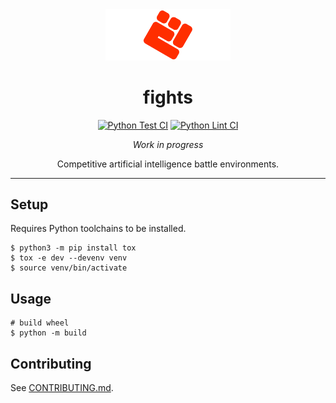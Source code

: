 <div align="center">

  <img alt="fights logo" src="./assets/logo.png" width="200px"/>

  # fights

  [![Python Test CI](https://github.com/poapper-inc/fights/actions/workflows/python-test.yml/badge.svg)](https://github.com/poapper-inc/fights/actions/workflows/python-test.yml)
  [![Python Lint CI](https://github.com/poapper-inc/fights/actions/workflows/python-lint.yml/badge.svg)](https://github.com/poapper-inc/fights/actions/workflows/python-lint.yml)

  _Work in progress_

  Competitive artificial intelligence battle environments.

</div>

---

## Setup

Requires Python toolchains to be installed.

```shell
$ python3 -m pip install tox
$ tox -e dev --devenv venv
$ source venv/bin/activate
```

## Usage

```shell
# build wheel
$ python -m build
```

## Contributing

See [CONTRIBUTING.md](CONTRIBUTING.md).
